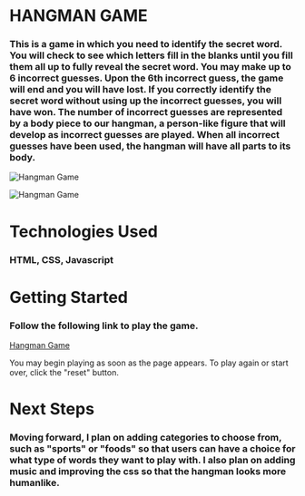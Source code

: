 # HANGMAN GAME
### This is a game in which you need to identify the secret word. You will check to see which letters fill in the blanks until you fill them all up to fully reveal the secret word.  You may make up to 6 incorrect guesses. Upon the 6th incorrect guess, the game will end and you will have lost. If you correctly identify the secret word without using up the incorrect guesses, you will have won.  The number of incorrect guesses are represented by a body piece to our hangman, a person-like figure that will develop as incorrect guesses are played. When all incorrect guesses have been used, the hangman will have all parts to its body.


![Hangman Game](https://i.imgur.com/XJscA9J.png "Project 1: Hangman Game")

![Hangman Game](https://i.imgur.com/OJLIUsM.png "Winner Screenshot")



# Technologies Used
### HTML, CSS, Javascript

# Getting Started
### Follow the following link to play the game.
[Hangman Game](https://jhur91.github.io/project1/)

You may begin playing as soon as the page appears. To play again or start over, click the "reset" button.

# Next Steps
### Moving forward, I plan on adding categories to choose from, such as "sports" or "foods" so that users can have a choice for what type of words they want to play with.  I also plan on adding music and improving the css so that the hangman looks more humanlike.  

